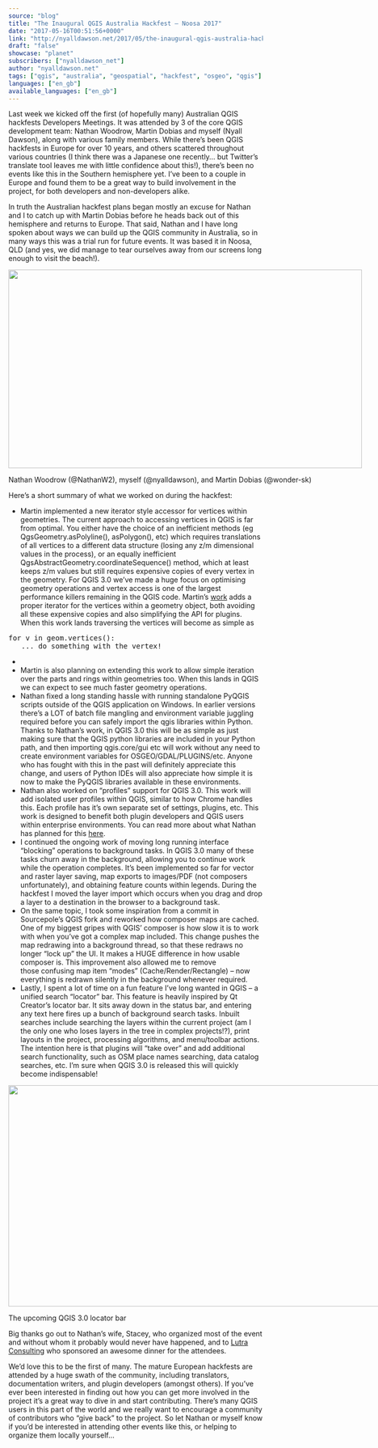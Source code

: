 ```yaml
---
source: "blog"
title: "The Inaugural QGIS Australia Hackfest – Noosa 2017"
date: "2017-05-16T00:51:56+0000"
link: "http://nyalldawson.net/2017/05/the-inaugural-qgis-australia-hackfest-noosa-2017/"
draft: "false"
showcase: "planet"
subscribers: ["nyalldawson_net"]
author: "nyalldawson.net"
tags: ["qgis", "australia", "geospatial", "hackfest", "osgeo", "qgis"]
languages: ["en_gb"]
available_languages: ["en_gb"]
---
```


<p>Last week we kicked off the first (of hopefully many) Australian QGIS hackfests Developers Meetings. It was attended by 3 of the core QGIS development team: Nathan Woodrow, Martin Dobias and myself (Nyall Dawson), along with various family members. While there&#8217;s been QGIS hackfests in Europe for over 10 years, and others scattered throughout various countries (I think there was a Japanese one recently&#8230; but Twitter&#8217;s translate tool leaves me with little confidence about this!), there&#8217;s been no events like this in the Southern hemisphere yet. I&#8217;ve been to a couple in Europe and found them to be a great way to build involvement in the project, for both developers and non-developers alike.</p>
<p>In truth the Australian hackfest plans began mostly an excuse for Nathan and I to catch up with Martin Dobias before he heads back out of this hemisphere and returns to Europe. That said, Nathan and I have long spoken about ways we can build up the QGIS community in Australia, so in many ways this was a trial run for future events. It was based it in Noosa, QLD (and yes, we did manage to tear ourselves away from our screens long enough to visit the beach!).</p>
<div class="wp-caption aligncenter" id="attachment_729" style="width: 710px;"><img alt="" class="size-full wp-image-729" height="393" src="http://nyalldawson.net/wp-content/uploads/2017/05/IMG_20170507_144020.jpg" width="700" /><p class="wp-caption-text" id="caption-attachment-729">Nathan Woodrow (@NathanW2), myself (@nyalldawson), and Martin Dobias (@wonder-sk)</p></div>
<p>Here&#8217;s a short summary of what we worked on during the hackfest:</p>
<ul>
<li>Martin implemented a new iterator style accessor for vertices within geometries. The current approach to accessing vertices in QGIS is far from optimal. You either have the choice of an inefficient methods (eg QgsGeometry.asPolyline(), asPolygon(), etc) which requires translations of all vertices to a different data structure (losing any z/m dimensional values in the process), or an equally inefficient QgsAbstractGeometry.coordinateSequence() method, which at least keeps z/m values but still requires expensive copies of every vertex in the geometry. For QGIS 3.0 we&#8217;ve made a huge focus on optimising geometry operations and vertex access is one of the largest performance killers remaining in the QGIS code. Martin&#8217;s <a href="https://github.com/qgis/QGIS/pull/4513">work</a> adds a proper iterator for the vertices within a geometry object, both avoiding all these expensive copies and also simplifying the API for plugins. When this work lands traversing the vertices will become as simple as</li>
</ul>
<pre class="brush: python; title: ; notranslate">
for v in geom.vertices():
   ... do something with the vertex!
</pre>
<ul>
<li></li>
<li>Martin is also planning on extending this work to allow simple iteration over the parts and rings within geometries too. When this lands in QGIS we can expect to see much faster geometry operations.</li>
<li>Nathan fixed a long standing hassle with running standalone PyQGIS scripts outside of the QGIS application on Windows. In earlier versions there&#8217;s a LOT of batch file mangling and environment variable juggling required before you can safely import the qgis libraries within Python. Thanks to Nathan&#8217;s work, in QGIS 3.0 this will be as simple as just making sure that the QGIS python libraries are included in your Python path, and then importing qgis.core/gui etc will work without any need to create environment variables for OSGEO/GDAL/PLUGINS/etc. Anyone who has fought with this in the past will definitely appreciate this change, and users of Python IDEs will also appreciate how simple it is now to make the PyQGIS libraries available in these environments.</li>
<li>Nathan also worked on &#8220;profiles&#8221; support for QGIS 3.0. This work will add isolated user profiles within QGIS, similar to how Chrome handles this. Each profile has it&#8217;s own separate set of settings, plugins, etc. This work is designed to benefit both plugin developers and QGIS users within enterprise environments. You can read more about what Nathan has planned for this <a href="https://github.com/qgis/QGIS-Enhancement-Proposals/issues/82">here</a>.</li>
<li>I continued the ongoing work of moving long running interface &#8220;blocking&#8221; operations to background tasks. In QGIS 3.0 many of these tasks churn away in the background, allowing you to continue work while the operation completes. It&#8217;s been implemented so far for vector and raster layer saving, map exports to images/PDF (not composers unfortunately), and obtaining feature counts within legends. During the hackfest I moved the layer import which occurs when you drag and drop a layer to a destination in the browser to a background task.</li>
<li>On the same topic, I took some inspiration from a commit in Sourcepole&#8217;s QGIS fork and reworked how composer maps are cached. One of my biggest gripes with QGIS&#8217; composer is how slow it is to work with when you&#8217;ve got a complex map included. This change pushes the map redrawing into a background thread, so that these redraws no longer &#8220;lock up&#8221; the UI. It makes a HUGE difference in how usable composer is. This improvement also allowed me to remove those confusing map item &#8220;modes&#8221; (Cache/Render/Rectangle) &#8211; now everything is redrawn silently in the background whenever required.</li>
<li>Lastly, I spent a lot of time on a fun feature I&#8217;ve long wanted in QGIS &#8211; a unified search &#8220;locator&#8221; bar. This feature is heavily inspired by Qt Creator&#8217;s locator bar. It sits away down in the status bar, and entering any text here fires up a bunch of background search tasks. Inbuilt searches include searching the layers within the current project (am I the only one who loses layers in the tree in complex projects!?), print layouts in the project, processing algorithms, and menu/toolbar actions. The intention here is that plugins will &#8220;take over&#8221; and add additional search functionality, such as OSM place names searching, data catalog searches, etc. I&#8217;m sure when QGIS 3.0 is released this will quickly become indispensable!</li>
</ul>
<div class="wp-caption aligncenter" id="attachment_728" style="width: 975px;"><img alt="" class="wp-image-728 size-full" height="438" src="http://nyalldawson.net/wp-content/uploads/2017/05/Screenshot-from-2017-05-16-10-36-07.png" width="965" /><p class="wp-caption-text" id="caption-attachment-728">The upcoming QGIS 3.0 locator bar</p></div>
<p>Big thanks go out to Nathan&#8217;s wife, Stacey, who organized most of the event and without whom it probably would never have happened, and to <a href="http://www.lutraconsulting.co.uk/">Lutra Consulting</a> who sponsored an awesome dinner for the attendees.</p>
<p>We&#8217;d love this to be the first of many. The mature European hackfests are attended by a huge swath of the community, including translators, documentation writers, and plugin developers (amongst others). If you&#8217;ve ever been interested in finding out how you can get more involved in the project it&#8217;s a great way to dive in and start contributing. There&#8217;s many QGIS users in this part of the world and we really want to encourage a community of contributors who &#8220;give back&#8221; to the project. So let Nathan or myself know if you&#8217;d be interested in attending other events like this, or helping to organize them locally yourself&#8230;</p>
